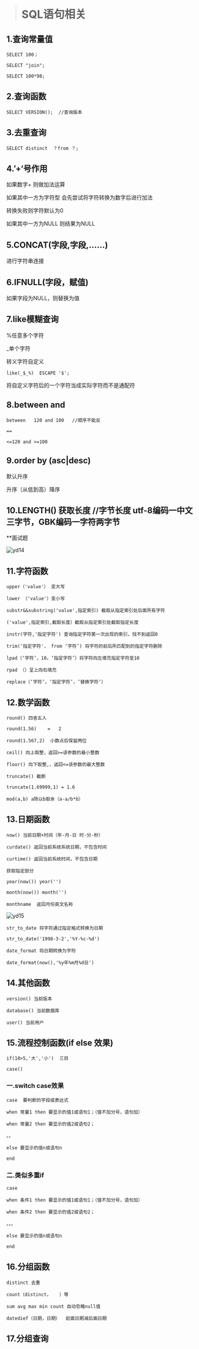 > # **SQL语句相关**
>

## **1.查询常量值**

```mysql
SELECT 100；

SELECT "join";

SELECT 100*98;
```

## **2.查询函数**

```mysql
SELECT VERSION();  //查询版本
```



## **3.去重查询**

```mysql
SELECT distinct  ？from ？;
```



## **4.’+‘号作用**

如果数字+   则做加法运算

如果其中一方为字符型  会先尝试将字符转换为数字后进行加法

转换失败则字符默认为0

如果其中一方为NULL 则结果为NULL

## **5.CONCAT(字段,字段,......)**

进行字符串连接

## **6.IFNULL(字段，赋值)**

如果字段为NULL，则替换为值

## **7.like模糊查询**

%任意多个字符

_单个字符

转义字符自定义  

```mysql
like(_$_%)  ESCAPE '$';
```

将自定义字符后的一个字符当成实际字符而不是通配符

## **8.between and**

```mysql
between   120 and 100   //顺序不能反

==

<=120 and >=100
```



## **9.order by   (asc|desc)**

默认升序  

升序（从低到高）降序

## 10.LENGTH() 获取长度 //字节长度  utf-8编码一中文三字节，GBK编码一字符两字节

**面试题

![yd14](https://typora1-1304288279.cos.ap-beijing.myqcloud.com/yd14.png)

## **11.字符函数**

```mysql
upper（'value'） 变大写

lower （'value'）变小写

substr&&substring('value',指定索引) 截取从指定索引处后面所有字符

('value',指定索引,截取长度）截取从指定索引处截取指定长度

instr(字符,'指定字符') 查询指定字符第一次出现的索引，找不到返回0

trim('指定字符'， from ‘字符’) 将字符的前后所匹配到的指定字符删除

lpad（‘字符’，10，‘指定字符’）将字符向左填充指定字符至10

rpad （）呈上向右填充

replace（‘字符’，‘指定字符’，‘替换字符’）
```



## **12.数学函数**

```mysql
round() 四舍五入

round(1.56)    =   2

round(1.567,2)  小数点后保留两位

ceil() 向上取整，返回>=该参数的最小整数

floor() 向下取整,，返回<=该参数的最大整数

truncate() 截断

truncate(1.69999,1) = 1.6

mod(a,b) a除以b取余（a-a/b*b）
```



## **13.日期函数**

```mysql
now() 当前日期+时间（年-月-日 时-分-秒）

curdate() 返回当前系统系统日期，不包含时间

curtime() 返回当前系统时间，不包含日期

获取指定部分

year(now()) year('')

month(now()) month('')

monthname  返回月份英文名称
```

![yd15](https://typora1-1304288279.cos.ap-beijing.myqcloud.com/yd15.png)

```mysql
str_to_date 将字符通过指定格式转换为日期

str_to_date('1998-3-2','%Y-%c-%d')

date_format 将日期转换为字符

date_format(now(),'%y年%m月%d日')
```



## **14.其他函数**

```mysql
version() 当前版本

database() 当前数据库

user() 当前用户
```



## **15.流程控制函数(if else 效果)**

```mysql
if(10>5,'大','小')  三目

case()
```



### 一.switch case效果

```mysql
case  要判断的字段或表达式

when 常量1 then 要显示的值1或语句1；（值不加分号，语句加）

when 常量2 then 要显示的值2或语句2；

。。

else 要显示的值n或语句n

end
```



### 二.类似多重if

```mysql
case

when 条件1 then 要显示的值1或语句1；（值不加分号，语句加）

when 条件2 then 要显示的值2或语句2；

。。。

else 要显示的值n或语句n

end
```



## 16.分组函数

```mysql
distinct 去重

count（distinct，   ）等

sum avg max min count 自动忽略null值

datedief（日期，日期）  前面日期减后面日期
```



## 17.分组查询